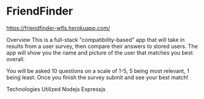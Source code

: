 # FriendFinder

https://friendfinder-wfls.herokuapp.com/

Overview
This is a full-stack "compatibility-based" app that will take in results from a user survey, then compare their answers to stored users. The app will show you the name and picture of the user that matches you best overall. 

You will be asked 10 questions on a scale of 1-5, 5 being most relevant, 1 being least. Once you finish the survey submit and see your best match!

Technologies Utilized
Nodejs Expressjs